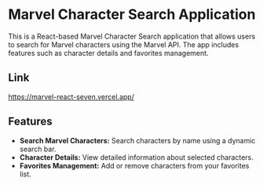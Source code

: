 # Marvel Character Search Application

This is a React-based Marvel Character Search application that allows users to search for Marvel characters using the Marvel API. The app includes features such as character details and favorites management.

## Link
https://marvel-react-seven.vercel.app/



## Features

- **Search Marvel Characters:** Search characters by name using a dynamic search bar.
- **Character Details:** View detailed information about selected characters.
- **Favorites Management:** Add or remove characters from your favorites list.

  
